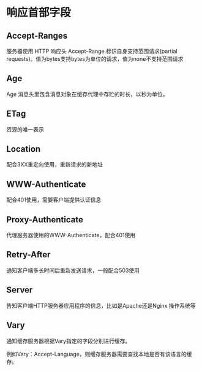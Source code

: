 # 响应首部字段

## Accept-Ranges

服务器使用 HTTP 响应头 Accept-Range 标识自身支持范围请求(partial requests)。值为bytes支持bytes为单位的请求，值为none不支持范围请求

## Age

Age 消息头里包含消息对象在缓存代理中存贮的时长，以秒为单位。

## ETag

资源的唯一表示

## Location

配合3XX重定向使用，重新请求的新地址

## WWW-Authenticate

配合401使用，需要客户端提供认证信息

## Proxy-Authenticate

代理服务器使用的WWW-Authenticate，配合401使用

## Retry-After

通知客户端多长时间后重新发送请求，一般配合503使用

## Server

告知客户端HTTP服务器应用程序的信息，比如是Apache还是Nginx 操作系统等

## Vary

通知缓存服务器根据Vary指定的字段分别进行缓存。

例如Vary：Accept-Language，则缓存服务器需要查找本地是否有该语言的缓存。
